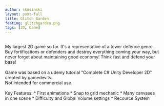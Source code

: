 ```yaml
---
author: skosinski
layout: post-full
title: Glitch Garden
featimg: glitchgarden.png
tags: [2D, Game]
---
```

<br>
My largest 2D game so far. It's a representative of a tower defence genre. Buy fortifications or defenders and destroy everything coming your way, but never forget about maintaining good economy! Think fast and defend your base!<br>
<br>
Game was based on a udemy tutorial "Complete C# Unity Developer 2D" created by gamedev.tv.<br>
Not intended for commercial use.<br>
<br>
Key Features: 
* First animations
* Snap to grid mechanic
* Many canvases in one scene
* Difficulty and Global Volume settings
* Recource System<br>
